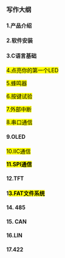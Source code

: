 ### 写作大纲

#### 1.产品介绍

#### 2.软件安装

#### 3.C语言基础

<mark>4.点亮你的第一个LED</mark>

<mark>5.蜂鸣器</mark>

<mark>6.按键试验</mark>

<mark>7.外部中断</mark>

<mark> 8.串口通信</mark>

#### 9.OLED

<mark>10.IIC通信</mark>

<mark>**11.SPI通信**</mark>

#### 12.TFT

#### 1<mark>3.FAT文件系统</mark>

#### 14. 485

#### 15. CAN

#### 16.LIN

#### 17.422
